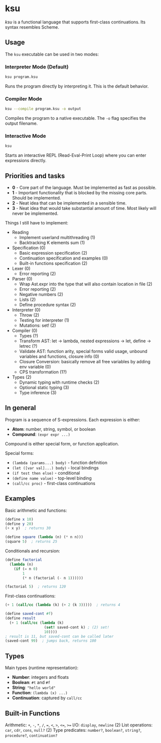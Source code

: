 # ksu

*ksu* is a functional language that supports first-class continuations.
Its syntax resembles Scheme.

## Usage

The `ksu` executable can be used in two modes:

### Interpreter Mode (Default)
```bash
ksu program.ksu
```
Runs the program directly by interpreting it. This is the default behavior.

### Compiler Mode
```bash
ksu --compile program.ksu -o output
```
Compiles the program to a native executable. The `-o` flag specifies the output filename.

### Interactive Mode
```bash
ksu
```
Starts an interactive REPL (Read-Eval-Print Loop) where you can enter expressions directly.

## Priorities and tasks

- **0** - Core part of the language. Must be implemented as fast as possible.
- **1** - Important functionality that is blocked by the missing core parts. Should be implemented. 
- **2** - Neat idea that can be implemented in a sensible time. 
- **3** - Neat idea that would take substantial amount of time. Most likely will never be implemented.

Things I still have to implement:
  - Reading
    - Implement userland multithreading (1)
    - Backtracking K elements sum (1)
  - Specification (0)
    - Basic expression specification (2)
    - Continuation specification and examples (0)
    - Built-in functions specification (2)
  - Lexer (0)
    - Error reporting (2)
  - Parser (0)
    - Wrap Ast.expr into the type that will also contain location in file (2)
    - Error reporting (2)
    - Negative numbers (2)
    - Lists (2)
    - Define procedure syntax (2)
  - Interpreter (0)
    - Throw (2)
    - Testing for interpreter (1)
    - Mutations: set! (2)
  - Compiler (0)
    - Types (?)
    - Transform AST: let -> lambda, nested expressions -> let, define -> letrec (?)
    - Validate AST: function arity, special forms valid usage, unbound variables and functions, closure info (0)
    - Closure Conversion: basically remove all free variables by adding env variable (0)
    - CPS transformation (1?)
  - Types (2)
    - Dynamic typing with runtime checks (2)
    - Optional static typing (3)
    - Type inference (3)

## In general

Program is a sequence of S-expressions. Each expression is either:
- **Atom**: number, string, symbol, or boolean
- **Compound**: `(expr expr ...)`

Compound is either special form, or function application.

Special forms:
- `(lambda (params...) body)` - function definition
- `(let ([var val]...) body)` - local bindings  
- `(if test then else)` - conditional
- `(define name value)` - top-level binding
- `(call/cc proc)` - first-class continuations

## Examples

Basic arithmetic and functions:
```scheme
(define x 10)
(define y 20)
(+ x y)  ; returns 30

(define square (lambda (n) (* n n)))
(square 5)  ; returns 25
```

Conditionals and recursion:
```scheme
(define factorial 
  (lambda (n)
    (if (= n 0) 
        1 
        (* n (factorial (- n 1))))))

(factorial 5)  ; returns 120
```

First-class continuations:
```scheme
(+ 1 (call/cc (lambda (k) (+ 2 (k 3)))))  ; returns 4

(define saved-cont #f)
(define result
  (+ 1 (call/cc (lambda (k) 
                  (set! saved-cont k) ; (2) set!
                  10))))
; result is 11, but saved-cont can be called later
(saved-cont 99)  ; jumps back, returns 100
```

## Types

Main types (runtime representation):
- **Number**: integers and floats
- **Boolean**: `#t` and `#f`  
- **String**: `"hello world"`
- **Function**: `(lambda (x) ...)`
- **Continuation**: captured by `call/cc`

## Built-in Functions

Arithmetic: `+`, `-`, `*`, `/`, `=`, `<`, `>`, `<=`, `>=`
I/O: `display`, `newline` (2)
List operations: `car`, `cdr`, `cons`, `null?` (2)
Type predicates: `number?`, `boolean?`, `string?`, `procedure?`, `continuation?`
